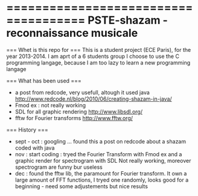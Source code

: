 =====================================
PSTE-shazam - reconnaissance musicale
=====================================

=== Whet is this repo for ===
This is a student project (ECE Paris), for the year 2013-2014. I am aprt of a 6 students group
I choose to use the C programming langage, because I am too lazy to learn a new programming langage

=== What has been used ===
- a post from redcode, very usefull, altough it used java http://www.redcode.nl/blog/2010/06/creating-shazam-in-java/
- Fmod ex : not really working
- SDL for all graphic rendering http://www.libsdl.org/
- fftw for Fourier transforms http://www.fftw.org/

=== History ===
- sept - oct : googling ... found this a post on redcode about a shazam coded with java
- nov : start coding : tryed the Fourier Transform with Fmod ex and a graphic render for spectrogram with SDL
  Not really working, moreover spectrogram are funny bur useless 
- dec : found the fftw lib, the paramount for Fourier transform. It own a large amount of FFT functions,
  I tryed one randomly, looks good for a beginning - need some adjustements but nice results

